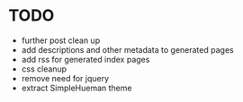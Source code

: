 # TODO
- further post clean up
- add descriptions and other metadata to generated pages
- add rss for generated index pages
- css cleanup
- remove need for jquery
- extract SimpleHueman theme
